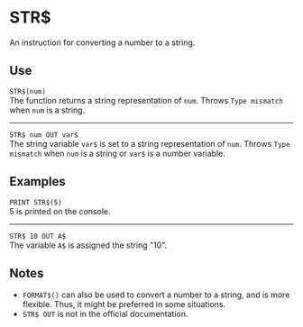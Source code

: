 # STR$ #
An instruction for converting a number to a string.

## Use ##
`STR$(num)`  
The function returns a string representation of `num`.
Throws `Type mismatch` when `num` is a string.
- - -
`STR$ num OUT var$`  
The string variable `var$` is set to a string representation of `num`.
Throws `Type mismatch` when `num` is a string or `var$` is a number variable.

## Examples ##
`PRINT STR$(5)`  
5 is printed on the console.
- - -
`STR$ 10 OUT A$`  
The variable `A$` is assigned the string "10".

## Notes ##
- `FORMAT$()` can also be used to convert a number to a string, and is more flexible. Thus, it might be preferred in some situations.
- `STR$ OUT` is not in the official documentation.
